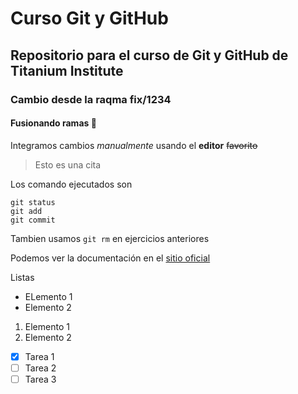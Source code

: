 # Curso Git y GitHub
## Repositorio para el curso de Git y GitHub de Titanium Institute
### Cambio desde la raqma fix/1234
#### Fusionando ramas 🧑
Integramos cambios *manualmente* usando el **editor** ~~favorito~~
> Esto es una cita

Los comando ejecutados son

```
git status
git add
git commit
```
Tambien usamos `git rm` en ejercicios anteriores

Podemos ver la documentación en el [sitio oficial](https://git-scm.com/docs/)

Listas
- ELemento 1
- Elemento 2

1. Elemento 1
2. Elemento 2

- [x] Tarea 1
- [ ] Tarea 2
- [ ] Tarea 3
